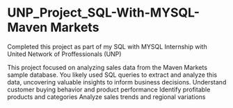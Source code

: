 # UNP_Project_SQL-With-MYSQL-Maven Markets

Completed this project as part of my SQL with MYSQL Internship with United Network of Proffessionals (UNP)

This project focused on analyzing sales data from the Maven Markets sample database. You likely used SQL queries to extract and analyze this data, uncovering valuable insights to inform business decisions.
Understand customer buying behavior and product performance
Identify profitable products and categories
Analyze sales trends and regional variations 
